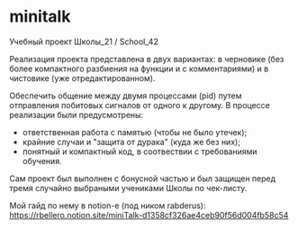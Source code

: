 # minitalk
Учебный проект Школы_21 / School_42

Реализация проекта представлена в двух вариантах: в черновике (без более компактного разбиения на функции и с комментариями) и в чистовике (уже отредактированном).

Обеспечить общение между двумя процессами (pid) путем отправления побитовых сигналов от одного к другому.
В процессе реализации были предусмотрены: 
- ответственная работа с памятью (чтобы не было утечек);
- крайние случаи и "защита от дурака" (куда же без них);
- понятный и компактный код, в соотвествии с требованиями обучения.

Сам проект был выполнен с бонусной частью и был защищен перед тремя случайно выбраными учениками Школы по чек-листу.

Мой гайд по нему в notion-e (под ником rabderus):
https://rbellero.notion.site/miniTalk-d1358cf326ae4ceb90f56d004fb58c54
